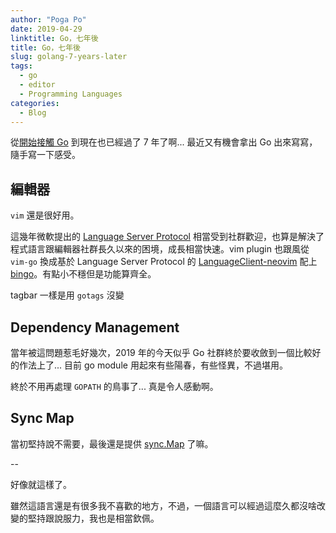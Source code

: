 ```yaml
---
author: "Poga Po"
date: 2019-04-29
linktitle: Go，七年後
title: Go，七年後
slug: golang-7-years-later
tags:
  - go
  - editor
  - Programming Languages
categories:
  - Blog
---
```


從[開始接觸 Go](https://blog.golang.org/go-version-1-is-released) 到現在也已經過了 7 年了啊... 最近又有機會拿出 Go 出來寫寫，隨手寫一下感受。

<!--more-->


## 編輯器

`vim` 還是很好用。

這幾年微軟提出的 [Language Server Protocol](https://microsoft.github.io/language-server-protocol/) 相當受到社群歡迎，也算是解決了程式語言跟編輯器社群長久以來的困境，成長相當快速。vim plugin 也跟風從 `vim-go` 換成基於 Language Server Protocol 的 [LanguageClient-neovim](https://github.com/autozimu/LanguageClient-neovim) 配上 [bingo](https://github.com/saibing/bingo)。有點小不穩但是功能算齊全。

tagbar 一樣是用 `gotags` 沒變

## Dependency Management

當年被這問題惹毛好幾次，2019 年的今天似乎 Go 社群終於要收斂到一個比較好的作法上了... 目前 go module 用起來有些陽春，有些怪異，不過堪用。

終於不用再處理 `GOPATH` 的鳥事了... 真是令人感動啊。

## Sync Map

當初堅持說不需要，最後還是提供 [sync.Map](https://golang.org/pkg/sync/#Map) 了嘛。

--

好像就這樣了。

雖然這語言還是有很多我不喜歡的地方，不過，一個語言可以經過這麼久都沒啥改變的堅持跟說服力，我也是相當欽佩。
